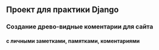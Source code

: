 ## Проект для практики Django
### Создание древо-видные коментарии для сайта
#### с личными заметками, памятками, коментариями
